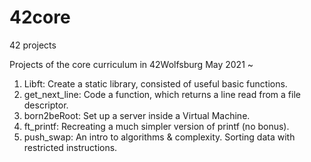 # 42core
42 projects

Projects of the core curriculum in 42Wolfsburg
May 2021 ~

1. Libft: Create a static library, consisted of useful basic functions.
2. get_next_line: Code a function, which returns a line read from a file descriptor.
3. born2beRoot: Set up a server inside a Virtual Machine.
4. ft_printf: Recreating a much simpler version of printf (no bonus).
5. push_swap: An intro to algorithms & complexity. Sorting data with restricted instructions.
